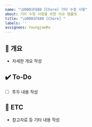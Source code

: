 ```yaml
---
name: "\U0001F680 [Chore] 기타 수정 사항"
about: 기타 수정 사항을 위한 이슈 템플릿
title: "\U0001F680 [Chore] "
labels: ''
assignees: YoungjaeRo
---
```


## 📝 개요

- 자세한 개요 작성

## ✔️ To-Do

- [ ] 투두 내용 작성

## 👀 ETC

- 참고자료 등 기타 내용 작성
